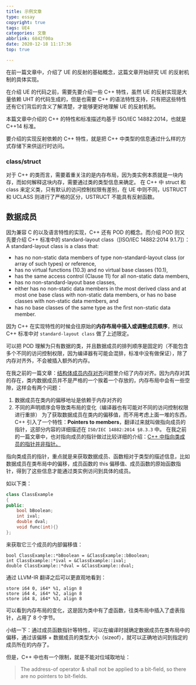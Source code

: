 ```yaml
---
title: 示例文章
type: essay
copyright: true
tags: UE4
categories: 文章
abbrlink: 6842f00a
date: 2020-12-18 11:17:36
top: true

---
```

在前一篇文章中，介绍了 UE 的反射的基础概念，这篇文章开始研究 UE 的反射机制的具体实现。

在介绍 UE 的代码之前，需要先要介绍一些 C++ 特性，虽然 UE 的反射实现是大量依赖 UHT 的代码生成的，但是也需要 C++ 的语法特性支持，只有把这些特性还有它们背后的含义了解清楚，才能够更好地理解 UE 的反射机制。

本篇文章中介绍的 C++ 的特性和标准描述均基于 ISO/IEC 14882:2014，也就是 C++14 标准。

要介绍的实现反射依赖的 C++ 特性，就是把 C++ 中类型的信息通过什么样的方式存储下来供运行时访问。
<!--more-->
### class/struct
对于 C++ 的类而言，需要着重关注的是内存布局，因为类实例本质就是一块内存，而如何解释这块内存，需要通过类的类型信息来确定。
在 C++ 中 struct 和 class 来定义类，只有默认的访问控制权限有差别，在 UE 中则不同，USTRUCT 和 UCLASS 则进行了严格的区分，USTRUCT 不能具有反射函数。
## 数据成员
因为兼容 C 的以及语言特性的实现，C++ 还有 POD 的概念。而介绍 POD 则又先要介绍 C++ 标准中的 standard-layout class（[ISO/IEC 14882:2014 9.1.7]）：
A standard-layout class is a class that:
- has no non-static data members of type non-standard-layout class (or array of such types) or reference,
- has no virtual functions (10.3) and no virtual base classes (10.1),
- has the same access control (Clause 11) for all non-static data members,
- has no non-standard-layout base classes,
- either has no non-static data members in the most derived class and at most one base class with
non-static data members, or has no base classes with non-static data members, and
- has no base classes of the same type as the ﬁrst non-static data member.

因为 C++ 在实现特性的时候会往原始的**内存布局中插入或调整成员顺序**，所以 C++ 标准中对 `standard-layout class` 做了上述限定。

可以把 POD 理解为只有数据的类，并且数据成员的排列顺序是固定的（不能包含多个不同的访问控制权限，因为编译器有可能会混排，标准中没有做保证），除了内存对齐外，不会被插入额外的内存。

在我之前的一篇文章：[结构体成员内存对齐](https://imzlp.me/posts/61962/ "结构体成员内存对齐")问题里介绍了内存对齐。因为内存对其的存在，类内数据成员并不是严格的一个挨着一个存放的，内存布局中会有一些空隙，这样会有两个问题：
1. 数据成员在类内的偏移地址是依赖于内存对齐的
2. 不同的声明顺序会导致类布局的变化（编译器也有可能对不同的访问控制权限进行重排）
为了获取数据成员在类内的偏移值，而不用考虑上面一堆的东西，C++ 引入了一个特性：**Pointers to members**，翻译过来就叫做指向成员的指针，这部分内容的详细描述在 `ISO/IEC 14882:2014 §8.3.3` 中。
在我之前的一篇文章中，也对指向成员的指针做过比较详细的介绍：[C++ 中指向类成员的指针并非指针。](https://imzlp.me/posts/27615/ "C++ 中指向类成员的指针并非指针。")

指向类成员的指针，重点就是来获取数据成员、函数相对于类型的描述信息，比如数据成员在类布局中的偏移，成员函数的 this 偏移值、成员函数的原始函数指针，得到了这些信息才能通过类实例访问到具体的成员。

如以下类：
```cpp
class ClassExample
{
public:
  	bool bBoolean;
  	int ival;
  	double dval;
    void func(int){}
};
```
来获取它三个成员的内部偏移值：

    bool ClassExample::*bBoolean = &ClassExample::bBoolean;
    int ClassExample::*ival = &ClassExample::ival;
    double ClassExample::*dval = &ClassExample::dval;
通过 LLVM-IR 翻译之后可以更直观地看到：

    store i64 0, i64* %1, align 8
    store i64 4, i64* %2, align 8
    store i64 8, i64* %3, align 8
可以看到内存布局的变化，这是因为类中有了虚函数，往类布局中插入了虚表指针，占用了 8 个字节。

小结一下：通过成员函数指针等特性，可以在编译时就确定数据成员在类布局中的偏移，通过该偏移 + 数据成员的类型大小（sizeof），就可以正确地访问到指定的成员所在的内存了。

但是，C++ 中也有一个限制，就是不能对位域取地址：
> The address-of operator & shall not be applied to a bit-ﬁeld, so there are no pointers to bit-ﬁelds.





